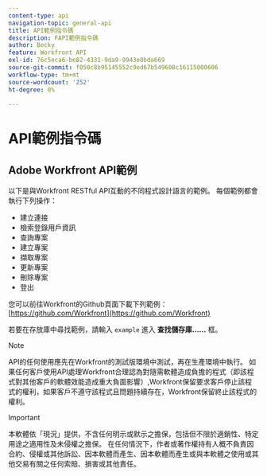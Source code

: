 ```yaml
---
content-type: api
navigation-topic: general-api
title: API範例指令碼
description: FAPI範例指令碼
author: Becky
feature: Workfront API
exl-id: 76c5eca6-be82-4331-9da9-9943e0bda669
source-git-commit: f050c8b95145552c9ed67b549608c16115000606
workflow-type: tm+mt
source-wordcount: '252'
ht-degree: 0%

---
```



# API範例指令碼

## Adobe Workfront API範例

以下是與Workfront RESTful API互動的不同程式設計語言的範例。 每個範例都會執行下列操作：

* 建立連接
* 檢索登錄用戶資訊
* 查詢專案
* 建立專案
* 擷取專案
* 更新專案
* 刪除專案
* 登出

您可以前往Workfront的Github頁面下載下列範例：  [https://github.com/Workfront](https://github.com/Workfront)

若要在存放庫中尋找範例，請輸入 `example` 進入 **查找儲存庫……** 框。

>[!NOTE]
>
>API的任何使用應先在Workfront的測試版環境中測試，再在生產環境中執行。 如果任何客戶使用API處理Workfront合理認為對隨需軟體造成負擔的程式（即該程式對其他客戶的軟體效能造成重大負面影響）,Workfront保留要求客戶停止該程式的權利，如果客戶不遵守該程式且問題持續存在，Workfront保留終止該程式的權利。

>[!IMPORTANT]
>
>本軟體依「現況」提供，不含任何明示或默示之擔保，包括但不限於適銷性、特定用途之適用性及未侵權之擔保。 在任何情況下，作者或著作權持有人概不負責因合約、侵權或其他訴訟、因本軟體而產生、因本軟體而產生或與本軟體之使用或其他交易有關之任何索賠、損害或其他責任。
